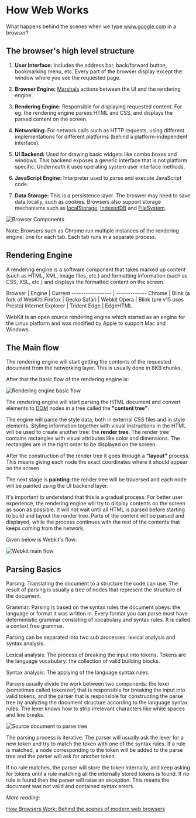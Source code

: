# How Web Works
What happens behind the scenes when we type www.google.com in a browser?

## The browser's high level structure

1. **User Interface:** Includes the address bar, back/forward button, bookmarking menu, etc. Every part of the browser display except the window where you see the requested page.

2. **Browser Engine:** [Marshals](http://stackoverflow.com/a/5600887/1672655) actions between the UI and the rendering engine.

3. **Rendering Engine:** Responsible for displaying requested content. For eg. the rendering engine parses HTML and CSS, and displays the parsed content on the screen.

4. **Networking:** For network calls such as HTTP requests, using different implementations for different platforms (behind a platform-independent interface).

5. **UI Backend:** Used for drawing basic widgets like combo boxes and windows. This backend exposes a generic interface that is not platform specific. Underneath it uses operating system user interface methods.

6. **JavaScript Engine:** Interpreter used to parse and execute JavaScript code.

7. **Data Storage:** This is a persistence layer. The broswer may need to save data locally, such as cookies. Browsers also support storage mechanisms such as [localStorage](https://developer.mozilla.org/en-US/docs/Web/API/Window/localStorage), [IndexedDB](https://developer.mozilla.org/en-US/docs/Web/API/IndexedDB_API/Using_IndexedDB) and [FileSystem](https://developer.chrome.com/apps/fileSystem).

![Browser Components](http://www.html5rocks.com/en/tutorials/internals/howbrowserswork/layers.png)

Note: Browsers such as Chrome run multiple instances of the rendering engine: one for each tab. Each tab runs in a separate process.

## Rendering Engine

A rendering engine is a software component that takes marked up content (such as HTML, XML, image files, etc.) and formatting information (such as CSS, XSL, etc.) and displays the formatted content on the screen.

Browser           |  Engine | Current
----------------- | -------------
Chrome            | Blink (a fork of WebKit)
Firefox           | Gecko
Safari            | Webkit
Opera             | Blink (pre v15 uses Presto)
Internet Explorer | Trident
Edge              | EdgeHTML

WebKit is an open source rendering engine which started as an engine for the Linux platform and was modified by Apple to support Mac and Windows.

## The Main flow

The rendering engine will start getting the contents of the requested document from the networking layer. This is usually done in 8KB chunks.

After that the basic flow of the rendering engine is:

![Rendering engine basic flow](http://www.html5rocks.com/en/tutorials/internals/howbrowserswork/flow.png)

The rendering engine will start parsing the HTML document and convert elements to [DOM](http://domenlightenment.com/) nodes in a tree called the **"content tree"**. 

The engine will parse the style data, both in external CSS files and in style elements. Styling information together with visual instructions in the HTML will be used to create another tree: the **render tree**.
The render tree contains rectangles with visual attributes like color and dimensions. The rectangles are in the right order to be displayed on the screen.

After the construction of the render tree it goes through a **"layout"** process. This means giving each node the exact coordinates where it should appear on the screen.

The next stage is **painting**-the render tree will be traversed and each node will be painted using the UI backend layer.

It's important to understand that this is a gradual process. For better user experience, the rendering engine will try to display contents on the screen as soon as possible. It will not wait until all HTML is parsed before starting to build and layout the render tree. Parts of the content will be parsed and displayed, while the process continues with the rest of the contents that keeps coming from the network.

Given below is Webkit's flow:

![Webkit main flow](http://www.html5rocks.com/en/tutorials/internals/howbrowserswork/webkitflow.png)

## Parsing Basics

Parsing: Translating the document to a structure the code can use. The result of parsing is usually a tree of nodes that represent the structure of the document.
 
Grammar: Parsing is based on the syntax rules the document obeys: the language or format it was written in. Every format you can parse must have deterministic grammar consisting of vocabulary and syntax rules. It is called a context free grammar.  

Parsing can be separated into two sub processes: lexical analysis and syntax analysis.
              
Lexical analysis: The process of breaking the input into tokens. Tokens are the language vocabulary: the collection of valid building blocks.

Syntax analysis: The applying of the language syntax rules.

Parsers usually divide the work between two components: the lexer (sometimes called tokenizer) that is responsible for breaking the input into valid tokens, and the parser that is responsible for constructing the parse tree by analyzing the document structure according to the language syntax rules. The lexer knows how to strip irrelevant characters like white spaces and line breaks.

![Source document to parse tree](http://www.html5rocks.com/en/tutorials/internals/howbrowserswork/image011.png)

The parsing process is iterative. The parser will usually ask the lexer for a new token and try to match the token with one of the syntax rules. If a rule is matched, a node corresponding to the token will be added to the parse tree and the parser will ask for another token.

If no rule matches, the parser will store the token internally, and keep asking for tokens until a rule matching all the internally stored tokens is found. If no rule is found then the parser will raise an exception. This means the document was not valid and contained syntax errors.






*More reading:*

[How Browsers Work: Behind the scenes of modern web browsers](http://www.html5rocks.com/en/tutorials/internals/howbrowserswork/)